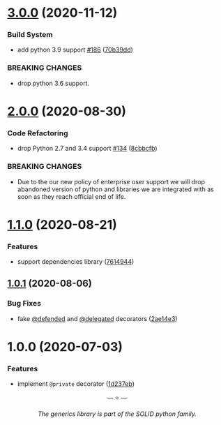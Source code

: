 # [3.0.0](https://github.com/proofit404/generics/compare/2.0.0...3.0.0) (2020-11-12)

### Build System

- add python 3.9 support
  [#186](https://github.com/proofit404/generics/issues/186)
  ([70b39dd](https://github.com/proofit404/generics/commit/70b39dd40a3b3c0b2be2e02122aef411c71bf6ae))

### BREAKING CHANGES

- drop python 3.6 support.

# [2.0.0](https://github.com/proofit404/generics/compare/1.1.0...2.0.0) (2020-08-30)

### Code Refactoring

- drop Python 2.7 and 3.4 support
  [#134](https://github.com/proofit404/generics/issues/134)
  ([8cbbcfb](https://github.com/proofit404/generics/commit/8cbbcfb42686ea2edaf3eed5e15731c2e9bd13e4))

### BREAKING CHANGES

- Due to the our new policy of enterprise user support we will drop abandoned
  version of python and libraries we are integrated with as soon as they reach
  official end of life.

# [1.1.0](https://github.com/proofit404/generics/compare/1.0.1...1.1.0) (2020-08-21)

### Features

- support dependencies library
  ([7614944](https://github.com/proofit404/generics/commit/76149446a236093e453a9633e766fc5985a57215))

## [1.0.1](https://github.com/proofit404/generics/compare/1.0.0...1.0.1) (2020-08-06)

### Bug Fixes

- fake [@defended](https://github.com/defended) and
  [@delegated](https://github.com/delegated) decorators
  ([2ae14e3](https://github.com/proofit404/generics/commit/2ae14e3e17ec908b8914dd09e5498b38176eae81))

# 1.0.0 (2020-07-03)

### Features

- implement `@private` decorator
  ([1d237eb](https://github.com/proofit404/generics/commit/1d237eb38066b722ceba8b4c4ebab6dcd66c13b6))

<p align="center">&mdash; ⭐️ &mdash;</p>
<p align="center"><i>The generics library is part of the SOLID python family.</i></p>
